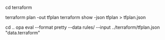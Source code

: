 cd terraform

terraform plan -out tfplan
terraform show -json tfplan > tfplan.json

cd ..
opa eval --format pretty --data rules/ --input ../terraform/tfplan.json "data.terraform"